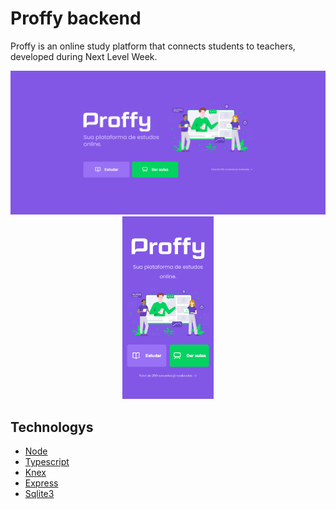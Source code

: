# Proffy backend

Proffy is an online study platform that connects students to teachers, developed during Next Level Week.

<p align="center">
  <img src="./src/assets/desktop.png" alt="Thumbnail-desktop" width="640">
  <img src="./src/assets/mobile.png" alt="Thumbnail-mobile" height="292">
</p>

## Technologys

- [Node](https://github.com/nodejs)
- [Typescript](https://github.com/microsoft/TypeScript)
- [Knex](https://github.com/knex/knex)
- [Express](https://github.com/expressjs/express)
- [Sqlite3](https://github.com/sqlite/sqlite)
